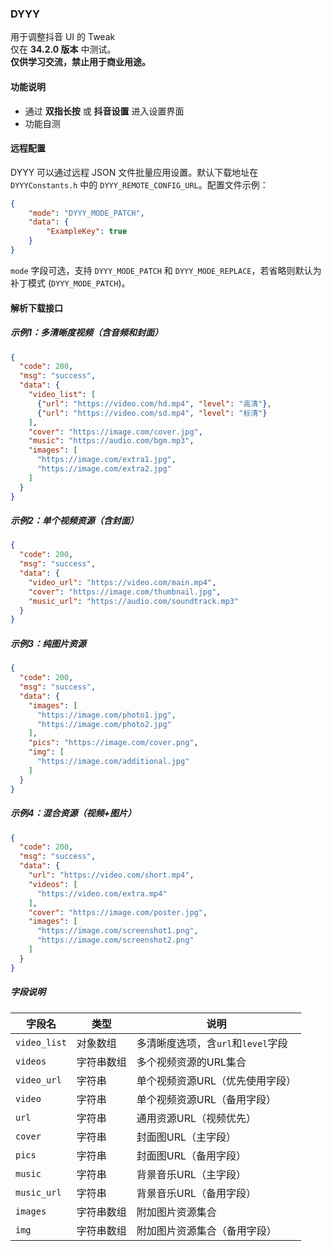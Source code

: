### DYYY 

用于调整抖音 UI 的 Tweak  
仅在 **34.2.0 版本** 中测试。  
**仅供学习交流，禁止用于商业用途。**  

#### **功能说明**  
- 通过 **双指长按** 或 **抖音设置** 进入设置界面  
- 功能自测

#### 远程配置

DYYY 可以通过远程 JSON 文件批量应用设置。默认下载地址在 `DYYYConstants.h` 中的 `DYYY_REMOTE_CONFIG_URL`。配置文件示例：

```json
{
    "mode": "DYYY_MODE_PATCH",
    "data": {
        "ExampleKey": true
    }
}
```

`mode` 字段可选，支持 `DYYY_MODE_PATCH` 和 `DYYY_MODE_REPLACE`，若省略则默认为补丁模式 (`DYYY_MODE_PATCH`)。

#### 解析下载接口

##### 示例1：多清晰度视频（含音频和封面）
```json
{
  "code": 200,
  "msg": "success",
  "data": {
    "video_list": [
      {"url": "https://video.com/hd.mp4", "level": "高清"},
      {"url": "https://video.com/sd.mp4", "level": "标清"}
    ],
    "cover": "https://image.com/cover.jpg",
    "music": "https://audio.com/bgm.mp3",
    "images": [
      "https://image.com/extra1.jpg",
      "https://image.com/extra2.jpg"
    ]
  }
}
```

##### 示例2：单个视频资源（含封面）
```json
{
  "code": 200,
  "msg": "success",
  "data": {
    "video_url": "https://video.com/main.mp4",
    "cover": "https://image.com/thumbnail.jpg",
    "music_url": "https://audio.com/soundtrack.mp3"
  }
}
```

##### 示例3：纯图片资源
```json
{
  "code": 200,
  "msg": "success",
  "data": {
    "images": [
      "https://image.com/photo1.jpg",
      "https://image.com/photo2.jpg"
    ],
    "pics": "https://image.com/cover.png",
    "img": [
      "https://image.com/additional.jpg"
    ]
  }
}
```

##### 示例4：混合资源（视频+图片）
```json
{
  "code": 200,
  "msg": "success",
  "data": {
    "url": "https://video.com/short.mp4",
    "videos": [
      "https://video.com/extra.mp4"
    ],
    "cover": "https://image.com/poster.jpg",
    "images": [
      "https://image.com/screenshot1.png",
      "https://image.com/screenshot2.png"
    ]
  }
}
```

##### 字段说明
| 字段名       | 类型       | 说明                               |
| ------------ | ---------- | ---------------------------------- |
| `video_list` | 对象数组   | 多清晰度选项，含`url`和`level`字段 |
| `videos`     | 字符串数组 | 多个视频资源的URL集合              |
| `video_url`  | 字符串     | 单个视频资源URL（优先使用字段）    |
| `video`      | 字符串     | 单个视频资源URL（备用字段）        |
| `url`        | 字符串     | 通用资源URL（视频优先）            |
| `cover`      | 字符串     | 封面图URL（主字段）                |
| `pics`       | 字符串     | 封面图URL（备用字段）              |
| `music`      | 字符串     | 背景音乐URL（主字段）              |
| `music_url`  | 字符串     | 背景音乐URL（备用字段）            |
| `images`     | 字符串数组 | 附加图片资源集合                   |
| `img`        | 字符串数组 | 附加图片资源集合（备用字段）       |
